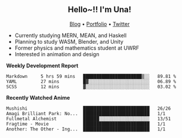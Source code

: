 <h2 align="center">
  Hello~!! I'm Una!
</h2>

<p align="center">
  <a href="https://anarchy.website/">Blog</a> &bull;
  <a href="https://una-ada.github.io/">Portfolio</a> &bull;
  <a href="https://twitter.com/unaxiii">Twitter</a>
</p>

- Currently studying MERN, MEAN, and Haskell
- Planning to study WASM, Blender, and Unity
- Former physics and mathematics student at UWRF
- Interested in animation and design

**Weekly Development Report**

<!--START_SECTION:waka-->
```text
Markdown     5 hrs 59 mins   ██████████████████████▒░░   89.81 % 
YAML         27 mins         █▓░░░░░░░░░░░░░░░░░░░░░░░   06.89 % 
SCSS         12 mins         ▓░░░░░░░░░░░░░░░░░░░░░░░░   03.02 % 
```
<!--END_SECTION:waka-->

**Recently Watched Anime**

<!-- RECENT-ANIME:START -->

    Mushishi                     █████████████████████████   26/26
    Amagi Brilliant Park: No...  █████████████████████████   1/1
    Fullmetal Alchemist          ██████░░░░░░░░░░░░░░░░░░░   13/51
    Fragtime - Movie             █████████████████████████   1/1
    Another: The Other - Ing...  █████████████████████████   1/1
<!-- RECENT-ANIME:END -->
